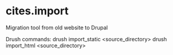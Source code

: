 cites.import
============

Migration tool from old website to Drupal


Drush commands:
drush import_static  <source_directory>
drush import_html <source_directory>
